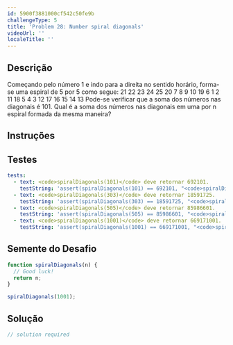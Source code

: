 ```yaml
---
id: 5900f3881000cf542c50fe9b
challengeType: 5
title: 'Problem 28: Number spiral diagonals'
videoUrl: ''
localeTitle: ''
---
```


## Descrição
<section id="description"> Começando pelo número 1 e indo para a direita no sentido horário, forma-se uma espiral de 5 por 5 como segue: 21 22 23 24 25 20 7 8 9 10 19 6 1 2 11 18 5 4 3 12 17 16 15 14 13 Pode-se verificar que a soma dos números nas diagonais é 101. Qual é a soma dos números nas diagonais em uma por n espiral formada da mesma maneira? </section>

## Instruções
<section id="instructions">
</section>

## Testes
<section id='tests'>

```yml
tests:
  - text: <code>spiralDiagonals(101)</code> deve retornar 692101.
    testString: 'assert(spiralDiagonals(101) == 692101, "<code>spiralDiagonals(101)</code> should return 692101.");'
  - text: <code>spiralDiagonals(303)</code> deve retornar 18591725.
    testString: 'assert(spiralDiagonals(303) == 18591725, "<code>spiralDiagonals(303)</code> should return 18591725.");'
  - text: <code>spiralDiagonals(505)</code> deve retornar 85986601.
    testString: 'assert(spiralDiagonals(505) == 85986601, "<code>spiralDiagonals(505)</code> should return 85986601.");'
  - text: <code>spiralDiagonals(1001)</code> deve retornar 669171001.
    testString: 'assert(spiralDiagonals(1001) == 669171001, "<code>spiralDiagonals(1001)</code> should return 669171001.");'

```

</section>

## Semente do Desafio
<section id='challengeSeed'>

<div id='js-seed'>

```js
function spiralDiagonals(n) {
  // Good luck!
  return n;
}

spiralDiagonals(1001);

```

</div>



</section>

## Solução
<section id='solution'>

```js
// solution required
```
</section>
